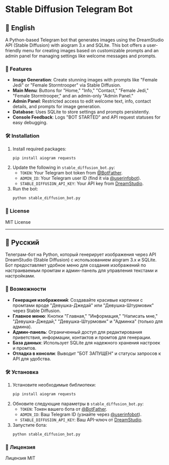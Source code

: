 # Stable Diffusion Telegram Bot

## 🌟 English

A Python-based Telegram bot that generates images using the DreamStudio API (Stable Diffusion) with aiogram 3.x and SQLite. 
This bot offers a user-friendly menu for creating images based on customizable prompts and an admin panel for managing settings like welcome messages and prompts.

### 🚀 Features
- **Image Generation**: Create stunning images with prompts like "Female Jedi" or "Female Stormtrooper" via Stable Diffusion.
- **Main Menu**: Buttons for "Home," "Info," "Contact," "Female Jedi," "Female Stormtrooper," and an admin-only "Admin Panel."
- **Admin Panel**: Restricted access to edit welcome text, info, contact details, and prompts for image generation.
- **Database**: Uses SQLite to store settings and prompts persistently.
- **Console Feedback**: Logs "BOT STARTED" and API request statuses for easy debugging.

### 🛠️ Installation
1. Install required packages:
   ```bash
   pip install aiogram requests
   ```
2. Update the following in `stable_diffusion_bot.py`:
   - `TOKEN`: Your Telegram bot token from [@BotFather](https://t.me/BotFather).
   - `ADMIN_ID`: Your Telegram user ID (find it via [@userinfobot](https://t.me/userinfobot)).
   - `STABLE_DIFFUSION_API_KEY`: Your API key from [DreamStudio](https://dreamstudio.ai/).
3. Run the bot:
   ```bash
   python stable_diffusion_bot.py
   ```

### 📜 License
MIT License

---

## 🌟 Русский

Телеграм-бот на Python, который генерирует изображения через API DreamStudio (Stable Diffusion) с использованием aiogram 3.x и SQLite. 
Бот предоставляет удобное меню для создания изображений по настраиваемым промтам и админ-панель для управления текстами и настройками.

### 🚀 Возможности
- **Генерация изображений**: Создавайте красивые картинки с промтами вроде "Девушка-Джедай" или "Девушка-Штурмовик" через Stable Diffusion.
- **Главное меню**: Кнопки "Главная," "Информация," "Написать мне," "Девушка-Джедай," "Девушка-Штурмовик" и "Админка" (только для админа).
- **Админ-панель**: Ограниченный доступ для редактирования приветствия, информации, контактов и промтов для генерации.
- **База данных**: Использует SQLite для надежного хранения настроек и промтов.
- **Отладка в консоли**: Выводит "БОТ ЗАПУЩЕН" и статусы запросов к API для удобства.

### 🛠️ Установка
1. Установите необходимые библиотеки:
   ```bash
   pip install aiogram requests
   ```
2. Обновите следующие параметры в `stable_diffusion_bot.py`:
   - `TOKEN`: Токен вашего бота от [@BotFather](https://t.me/BotFather).
   - `ADMIN_ID`: Ваш Telegram ID (узнайте через [@userinfobot](https://t.me/userinfobot)).
   - `STABLE_DIFFUSION_API_KEY`: Ваш API-ключ от [DreamStudio](https://dreamstudio.ai/).
3. Запустите бота:
   ```bash
   python stable_diffusion_bot.py
   ```

### 📜 Лицензия
Лицензия MIT
